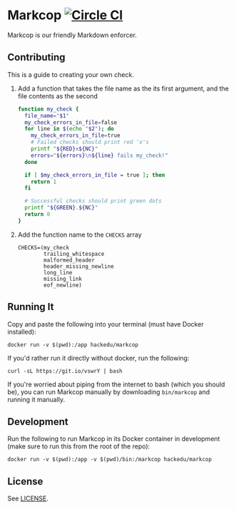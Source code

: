# Markcop [![Circle CI](https://circleci.com/gh/hackedu/markcop.svg?style=svg)](https://circleci.com/gh/hackedu/markcop)

Markcop is our friendly Markdown enforcer.

## Contributing

This is a guide to creating your own check.

1. Add a function that takes the file name as the its first argument, and the
   file contents as the second

   ```bash
   function my_check {
     file_name="$1"
     my_check_errors_in_file=false
     for line in $(echo "$2"); do
       my_check_errors_in_file=true
       # Failed checks should print red 'x's
       printf "${RED}x${NC}"
       errors="${errors}\n${line} fails my_check!"
     done

     if [ $my_check_errors_in_file = true ]; then
       return 1
     fi

     # Successful checks should print green dots
     printf "${GREEN}.${NC}"
     return 0
   }
   ```

2. Add the function name to the `CHECKS` array

   ```
   CHECKS=(my_check
           trailing_whitespace
           malformed_header
           header_missing_newline
           long_line
           missing_link
           eof_newline)
   ```

## Running It

Copy and paste the following into your terminal (must have Docker installed):

    docker run -v $(pwd):/app hackedu/markcop

If you'd rather run it directly without docker, run the following:

    curl -sL https://git.io/vswrY | bash

If you're worried about piping from the internet to bash (which you should be),
you can run Markcop manually by downloading `bin/markcop` and running it
manually.

## Development

Run the following to run Markcop in its Docker container in development (make
sure to run this from the root of the repo):

    docker run -v $(pwd):/app -v $(pwd)/bin:/markcop hackedu/markcop

## License

See [LICENSE](LICENSE).
